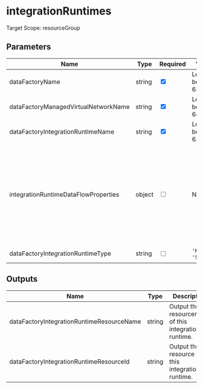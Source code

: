 ﻿# integrationRuntimes

Target Scope: resourceGroup

## Parameters
| Name | Type | Required | Validation | Default value | Description |
| -- |  -- | -- | -- | -- | -- |
| dataFactoryName | string | <input type="checkbox" checked> | Length between 3-63 | <pre></pre> | The resource name of the Data Factory you are targeting. This resource has to be pre-existing. |
| dataFactoryManagedVirtualNetworkName | string | <input type="checkbox" checked> | Length between 2-64 | <pre></pre> | The resource name of the managed virtual network within the given Data Factory. This resource should be pre-existing. |
| dataFactoryIntegrationRuntimeName | string | <input type="checkbox" checked> | Length between 3-63 | <pre></pre> | The resource name of the integration runtime to upsert. |
| integrationRuntimeDataFlowProperties | object | <input type="checkbox"> | None | <pre>{<br>  computeType: 'General'<br>  coreCount: 8<br>  timeToLive: 0<br>}</pre> | Data flow properties for managed integration runtime. For options & formatting, please refer to: https://docs.microsoft.com/en-us/azure/templates/microsoft.datafactory/2018-06-01/factories/integrationruntimes?pivots=deployment-language-bicep#integrationruntimedataflowproperties.<br>Defaults to:<br>{<br>&nbsp;&nbsp;&nbsp;computeType: 'General'<br>&nbsp;&nbsp;&nbsp;coreCount: 8<br>&nbsp;&nbsp;&nbsp;timeToLive: 0<br>} |
| dataFactoryIntegrationRuntimeType | string | <input type="checkbox"> | `'Managed'` or `'SelfHosted'` | <pre>'Managed'</pre> | The type of the integration runtime. |

## Outputs
| Name | Type | Description |
| -- |  -- | -- |
| dataFactoryIntegrationRuntimeResourceName | string | Output the resourcename of this integration runtime. |
| dataFactoryIntegrationRuntimeResourceId | string | Output the resource id of this integration runtime. |

